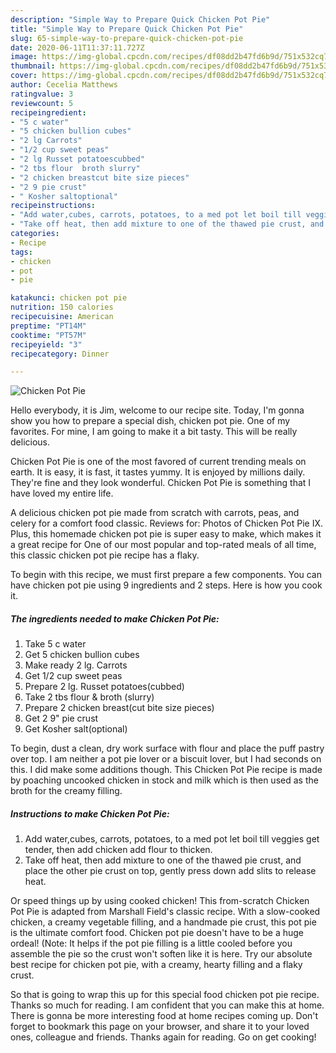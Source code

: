 ```yaml
---
description: "Simple Way to Prepare Quick Chicken Pot Pie"
title: "Simple Way to Prepare Quick Chicken Pot Pie"
slug: 65-simple-way-to-prepare-quick-chicken-pot-pie
date: 2020-06-11T11:37:11.727Z
image: https://img-global.cpcdn.com/recipes/df08dd2b47fd6b9d/751x532cq70/chicken-pot-pie-recipe-main-photo.jpg
thumbnail: https://img-global.cpcdn.com/recipes/df08dd2b47fd6b9d/751x532cq70/chicken-pot-pie-recipe-main-photo.jpg
cover: https://img-global.cpcdn.com/recipes/df08dd2b47fd6b9d/751x532cq70/chicken-pot-pie-recipe-main-photo.jpg
author: Cecelia Matthews
ratingvalue: 3
reviewcount: 5
recipeingredient:
- "5 c water"
- "5 chicken bullion cubes"
- "2 lg Carrots"
- "1/2 cup sweet peas"
- "2 lg Russet potatoescubbed"
- "2 tbs flour  broth slurry"
- "2 chicken breastcut bite size pieces"
- "2 9 pie crust"
- " Kosher saltoptional"
recipeinstructions:
- "Add water,cubes, carrots, potatoes, to a med pot let boil till veggies get tender, then add chicken add flour to thicken."
- "Take off heat, then add mixture to one of the thawed pie crust, and place the other pie crust on top, gently press down add slits to release heat."
categories:
- Recipe
tags:
- chicken
- pot
- pie

katakunci: chicken pot pie 
nutrition: 150 calories
recipecuisine: American
preptime: "PT14M"
cooktime: "PT57M"
recipeyield: "3"
recipecategory: Dinner

---
```



![Chicken Pot Pie](https://img-global.cpcdn.com/recipes/df08dd2b47fd6b9d/751x532cq70/chicken-pot-pie-recipe-main-photo.jpg)

Hello everybody, it is Jim, welcome to our recipe site. Today, I'm gonna show you how to prepare a special dish, chicken pot pie. One of my favorites. For mine, I am going to make it a bit tasty. This will be really delicious.

Chicken Pot Pie is one of the most favored of current trending meals on earth. It is easy, it is fast, it tastes yummy. It is enjoyed by millions daily. They're fine and they look wonderful. Chicken Pot Pie is something that I have loved my entire life.

A delicious chicken pot pie made from scratch with carrots, peas, and celery for a comfort food classic. Reviews for: Photos of Chicken Pot Pie IX. Plus, this homemade chicken pot pie is super easy to make, which makes it a great recipe for One of our most popular and top-rated meals of all time, this classic chicken pot pie recipe has a flaky.


To begin with this recipe, we must first prepare a few components. You can have chicken pot pie using 9 ingredients and 2 steps. Here is how you cook it.

<!--inarticleads1-->

##### The ingredients needed to make Chicken Pot Pie:

1. Take 5 c water
1. Get 5 chicken bullion cubes
1. Make ready 2 lg. Carrots
1. Get 1/2 cup sweet peas
1. Prepare 2 lg. Russet potatoes(cubbed)
1. Take 2 tbs flour &amp; broth (slurry)
1. Prepare 2 chicken breast(cut bite size pieces)
1. Get 2 9&#34; pie crust
1. Get  Kosher salt(optional)


To begin, dust a clean, dry work surface with flour and place the puff pastry over top. I am neither a pot pie lover or a biscuit lover, but I had seconds on this. I did make some additions though. This Chicken Pot Pie recipe is made by poaching uncooked chicken in stock and milk which is then used as the broth for the creamy filling. 

<!--inarticleads2-->

##### Instructions to make Chicken Pot Pie:

1. Add water,cubes, carrots, potatoes, to a med pot let boil till veggies get tender, then add chicken add flour to thicken.
1. Take off heat, then add mixture to one of the thawed pie crust, and place the other pie crust on top, gently press down add slits to release heat.


Or speed things up by using cooked chicken! This from-scratch Chicken Pot Pie is adapted from Marshall Field&#39;s classic recipe. With a slow-cooked chicken, a creamy vegetable filling, and a handmade pie crust, this pot pie is the ultimate comfort food. Chicken pot pie doesn&#39;t have to be a huge ordeal! (Note: It helps if the pot pie filling is a little cooled before you assemble the pie so the crust won&#39;t soften like it is here. Try our absolute best recipe for chicken pot pie, with a creamy, hearty filling and a flaky crust. 

So that is going to wrap this up for this special food chicken pot pie recipe. Thanks so much for reading. I am confident that you can make this at home. There is gonna be more interesting food at home recipes coming up. Don't forget to bookmark this page on your browser, and share it to your loved ones, colleague and friends. Thanks again for reading. Go on get cooking!
